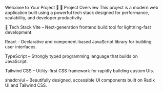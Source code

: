 Welcome to Your Project 🚀
📌 Project Overview
This project is a modern web application built using a powerful tech stack designed for performance, scalability, and developer productivity.

🧰 Tech Stack
Vite – Next-generation frontend build tool for lightning-fast development.

React – Declarative and component-based JavaScript library for building user interfaces.

TypeScript – Strongly typed programming language that builds on JavaScript.

Tailwind CSS – Utility-first CSS framework for rapidly building custom UIs.

shadcn/ui – Beautifully designed, accessible UI components built on Radix UI and Tailwind CSS.
